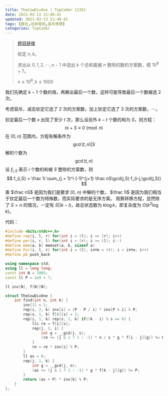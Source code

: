```yaml
---
title: TheCowDivOne | TopCoder 11351
date: 2021-03-13 21:48:41
updated: 2021-03-13 21:48:41
tags: [数论,动态规划,容斥原理]
categories: TopCoder
---
```

> [题目链接](https://vjudge.net/problem/TopCoder-11351/origin)
>
> 给定 $n, k$。
>
> 求出从 $0,1,2,\cdots,n-1$ 中选出 $k$ 个总和能被 $n$ 整除的数的方案数，模 $10^9+7$。
>
> $n \le 10^9, k \le 1000$

我们先确定 $k - 1$ 个数的值，再解出最后一个数，这样可能导致最后一个数被选 $2$ 次。

考虑容斥，减去钦定它选了 $2$ 次的方案数，加上钦定它选了 $3$ 次的方案数，$\cdots$。

钦定最后一个数 $x$ 出现了至少 $t$ 次，那么设另外 $k - t$ 个数的和为 $S$，则方程：
$$
tx + S \equiv 0\pmod n
$$
在 $[0, n)$ 范围内，方程有解条件为
$$
\gcd(t,n)|S
$$
解的个数为
$$
\gcd(t,n)
$$
设 $f_{i,S}$ 表示 $i$ 个数的和被 $S$ 整除的方案数，则
$$
f_{i,S} = \frac 1i \sum_{j = 1}^i (-1)^{j+1} \frac nS\gcd(j,S) f_{i-j,\gcd(j,S)}
$$
乘 $\frac nS$ 是因为我们是要求 $[0,\ n)$ 中解的个数， $\frac 1i$ 是因为我们相当于钦定最后一个数为特殊数，而实际要求的是无序方案。 
观察转移方程，显然除了 $S=n$ 的情况，一定有 $S|(k-i)$，故总状态数为 $k\log k$，即复杂度为 $O(k^2\log k)$。

代码：
```cpp
#include <bits/stdc++.h>
#define rep(i, l, r) for(int i = (l); i <= (r); i++)
#define per(i, r, l) for(int i = (r); i >= (l); i--)
#define mem(a, b) memset(a, b, sizeof a)
#define For(i, l, r) for(int i = (l), i##e = (r); i < i##e; i++)
#define pb push_back

using namespace std;
using ll = long long;
const int N = 1005;
const ll P = 1e9 + 7;

ll inv[N], f[N][N];

struct TheCowDivOne {
    int find(int n, int k) {
        inv[1] = 1;
        rep(i, 2, k) inv[i] = (P - P / i) * inv[P % i] % P;
        rep(s, 1, k) f[0][s] = 1;
        rep(i, 1, k) rep(s, 1, k) if((k - i) % s == 0) {
            ll& re = f[i][s];
            rep(j, 1, i) {
                int g = __gcd(j, s);
                (re += (j & 1 ? 1 : -1) * n / s * g * f[i - j][g]) %= P;
            }
            re = re * inv[i] % P;
        }
        ll as = 0;
        rep(j, 1, k) {
            int g = __gcd(j, n);
            (as += (j & 1 ? 1 : -1) * g * f[k - j][g]) %= P;
        }
        return (as + P) * inv[k] % P;
    }
};
```